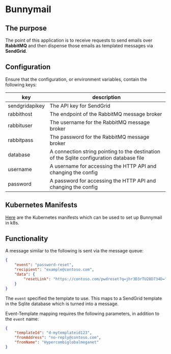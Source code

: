 # Bunnymail

## The purpose

The point of this application is to receive requests to send emails over **RabbitMQ** and then dispense those emails as templated messages via **SendGrid**.

## Configuration

Ensure that the configuration, or environment variables, contain the following keys:

| key | description |
| --- | ----------- |
| sendgridapikey | The API key for SendGrid |
| rabbithost | The endpoint of the RabbitMQ message broker |
| rabbituser | The username for the RabbitMQ message broker |
| rabbitpass | The password for the RabbitMQ message broker |
| database | A connection string pointing to the destination of the Sqlite configuration database file |
| username | A username for accessing the HTTP API and changing the config |
| password | A password for accessing the HTTP API and changing the config |

## Kubernetes Manifests

[Here](Bunnymail.yaml) are the Kubernetes manifests which can be used to set up Bunnymail in k8s.

## Functionality

A message similar to the following is sent via the message queue:

```json
{
	"event": "password-reset",
	"recipient": "example@contoso.com",
	"data": {
		"resetLink": "https://contoso.com/pwdreset?q=jhr3D3rTU28D734D="
	}
}
```

The `event` specified the template to use.  This maps to a SendGrid template in the Sqlite database which is turned into a message.

Event-Template mapping requires the following parameters, in addition to the `event` name:

```json
{
	"templateId": "d-mytemplateid123",
	"fromAddress": "no-reply@contoso.com",
	"fromName": "Hypercombiglobalmeganet"
}
```

